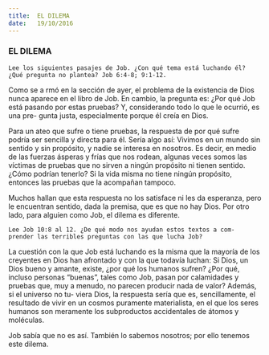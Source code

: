 ```yaml
---
title:  EL DILEMA
date:   19/10/2016
---
```


### EL DILEMA

```Lee los siguientes pasajes de Job. ¿Con qué tema está luchando él? ¿Qué pregunta no plantea? Job 6:4-8; 9:1-12.```

Como se a rmó en la sección de ayer, el problema de la existencia de Dios nunca aparece en el libro de Job. En cambio, la pregunta es: ¿Por qué Job está pasando por estas pruebas? Y, considerando todo lo que le ocurrió, es una pre- gunta justa, especialmente porque él creía en Dios.

Para un ateo que sufre o tiene pruebas, la respuesta de por qué sufre podría ser sencilla y directa para él. Sería algo así: Vivimos en un mundo sin sentido y sin propósito, y nadie se interesa en nosotros. Es decir, en medio de las fuerzas ásperas y frías que nos rodean, algunas veces somos las víctimas de pruebas que no sirven a ningún propósito ni tienen sentido. ¿Cómo podrían tenerlo? Si la vida misma no tiene ningún propósito, entonces las pruebas que la acompañan tampoco.

Muchos hallan que esta respuesta no los satisface ni les da esperanza, pero le encuentran sentido, dada la premisa, que es que no hay Dios. Por otro lado, para alguien como Job, el dilema es diferente.

```Lee Job 10:8 al 12. ¿De qué modo nos ayudan estos textos a com- prender las terribles preguntas con las que lucha Job?```

La cuestión con la que Job está luchando es la misma que la mayoría de los creyentes en Dios han afrontado y con la que todavía luchan: Si Dios, un Dios bueno y amante, existe, ¿por qué los humanos sufren? ¿Por qué, incluso personas “buenas”, tales como Job, pasan por calamidades y pruebas que, muy a menudo, no parecen producir nada de valor? Además, si el universo no tu- viera Dios, la respuesta sería que es, sencillamente, el resultado de vivir en un cosmos puramente materialista, en el que los seres humanos son meramente los subproductos accidentales de átomos y moléculas.

Job sabía que no es así. También lo sabemos nosotros; por ello tenemos este dilema.